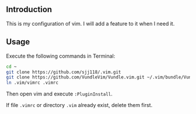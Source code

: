 ## Introduction

This is my configuration of vim. I will add a feature to it when I need it.

## Usage

Execute the following commands in Terminal:

```bash
cd ~
git clone https://github.com/sjj118/.vim.git
git clone https://github.com/VundleVim/Vundle.vim.git ~/.vim/bundle/Vundle.vim
ln .vim/vimrc .vimrc
```

Then open vim and execute `:PluginInstall`.

If file `.vimrc` or directory `.vim` already exist, delete them first.
